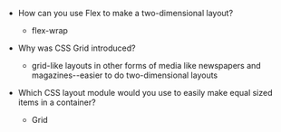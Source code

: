 - How can you use Flex to make a two-dimensional layout?
  - flex-wrap

- Why was CSS Grid introduced?
  - grid-like layouts in other forms of media like newspapers and magazines--easier to do two-dimensional layouts

- Which CSS layout module would you use to easily make equal sized items in a container?
  - Grid